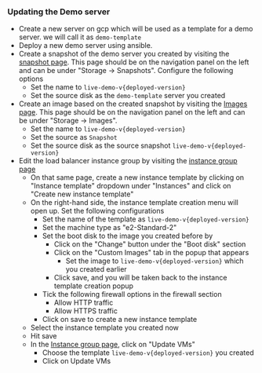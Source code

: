 ### Updating the Demo server

- Create a new server on gcp which will be used as a template for a demo server. we will call it as `demo-template`
- Deploy a new demo server using ansible.
- Create a snapshot of the demo server you created by visiting the [snapshot page](https://console.cloud.google.com/compute/snapshots?project=mathesar). This page should be on the navigation panel on the left and can be under "Storage -> Snapshots". Configure the following options
    - Set the name to `live-demo-v{deployed-version}`
    - Set the source disk as the `demo-template` server you created
- Create an image based on the created snapshot by visiting the [Images page](https://console.cloud.google.com/compute/imagesAdd?project=mathesar). This page should be on the navigation panel on the left and can be under "Storage -> Images".
    - Set the name to `live-demo-v{deployed-version}`
    - Set the source as `Snapshot`
    - Set the source disk as the source snapshot `live-demo-v{deployed-version}`
- Edit the load balancer instance group by visiting the [instance group page](https://console.cloud.google.com/compute/instanceGroups/edit/us-central1-a/live-demo-server?project=mathesar)
  - On that same page, create a new instance template by clicking on "Instance template" dropdown under "Instances" and click on "Create new instance template"
  - On the right-hand side, the instance template creation menu will open up. Set the following configurations
    - Set the name of the template as `live-demo-v{deployed-version}`
    - Set the machine type as "e2-Standard-2"
    - Set the boot disk to the image you created before by
      - Click on the "Change" button under the "Boot disk" section
      - Click on the "Custom Images" tab in the popup that appears
        - Set the image to `live-demo-v{deployed-version}` which you created earlier
      - Click save, and you will be taken back to the instance template creation popup
    - Tick the following firewall options in the firewall section
      - Allow HTTP traffic
      - Allow HTTPS traffic
    - Click on save to create a new instance template
  - Select the instance template you created now
  - Hit save
  - In the [Instance group page](https://console.cloud.google.com/compute/instanceGroups/details/us-central1-a/live-demo-server?project=mathesar), click on "Update VMs"
    - Choose the template `live-demo-v{deployed-version}` you created
    - Click on Update VMs